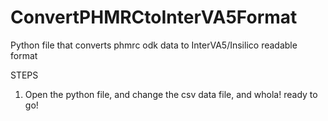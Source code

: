 # ConvertPHMRCtoInterVA5Format
Python file that converts phmrc odk data to InterVA5/Insilico readable format

STEPS
1. Open the python file, and change the csv data file, and whola! ready to go!
